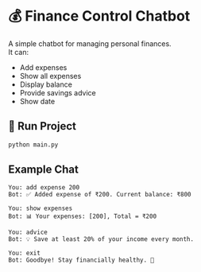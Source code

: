 # 💰 Finance Control Chatbot

A simple chatbot for managing personal finances.  
It can:
- Add expenses
- Show all expenses
- Display balance
- Provide savings advice
- Show date

## 🚀 Run Project
```bash
python main.py
```

## Example Chat
```
You: add expense 200
Bot: ✅ Added expense of ₹200. Current balance: ₹800

You: show expenses
Bot: 📊 Your expenses: [200], Total = ₹200

You: advice
Bot: 💡 Save at least 20% of your income every month.

You: exit
Bot: Goodbye! Stay financially healthy. 💸
```
